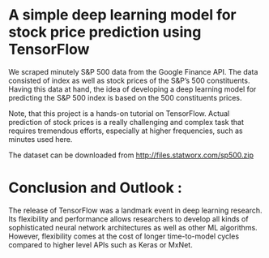 # A simple deep learning model for stock price prediction using TensorFlow
We scraped minutely S&P 500 data from the Google Finance API. The data consisted of index as well as stock prices of the S&P’s 500 constituents. Having this data at hand, the idea of developing a deep learning model for predicting the S&P 500 index is based on the 500 constituents prices.

Note, that this project is a hands-on tutorial on TensorFlow. Actual prediction of stock prices is a really challenging and complex task that requires tremendous efforts, especially at higher frequencies, such as minutes used here.

The dataset can be downloaded from http://files.statworx.com/sp500.zip 


# Conclusion and Outlook :
The release of TensorFlow was a landmark event in deep learning research. Its flexibility and performance allows researchers to develop all kinds of sophisticated neural network architectures as well as other ML algorithms. However, flexibility comes at the cost of longer time-to-model cycles compared to higher level APIs such as Keras or MxNet. 
